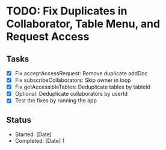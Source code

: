 # TODO: Fix Duplicates in Collaborator, Table Menu, and Request Access

## Tasks
- [x] Fix acceptAccessRequest: Remove duplicate addDoc
- [x] Fix subscribeCollaborators: Skip owner in loop
- [x] Fix getAccessibleTables: Deduplicate tables by tableId
- [x] Optional: Deduplicate collaborators by userId
- [x] Test the fixes by running the app

## Status
- Started: [Date]
- Completed: [Date]
1
